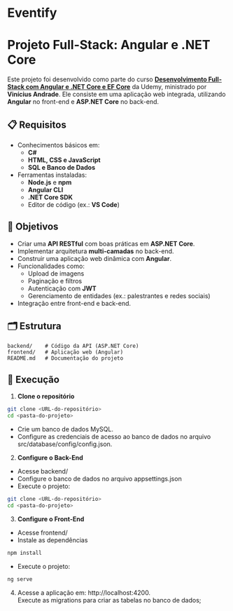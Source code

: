 # Eventify
# Projeto Full-Stack: Angular e .NET Core

Este projeto foi desenvolvido como parte do curso **[Desenvolvimento Full-Stack com Angular e .NET Core e EF Core](https://www.udemy.com/course/angular-dotnetcore-efcore/)** da Udemy, ministrado por **Vinícius Andrade**. Ele consiste em uma aplicação web integrada, utilizando **Angular** no front-end e **ASP.NET Core** no back-end.

## 📋 Requisitos

- Conhecimentos básicos em:
  - **C#**
  - **HTML, CSS e JavaScript**
  - **SQL e Banco de Dados**
- Ferramentas instaladas:
  - **Node.js** e **npm**
  - **Angular CLI**
  - **.NET Core SDK**
  - Editor de código (ex.: **VS Code**)

## 🎯 Objetivos

- Criar uma **API RESTful** com boas práticas em **ASP.NET Core**.
- Implementar arquitetura **multi-camadas** no back-end.
- Construir uma aplicação web dinâmica com **Angular**.
- Funcionalidades como:
  - Upload de imagens
  - Paginação e filtros
  - Autenticação com **JWT**
  - Gerenciamento de entidades (ex.: palestrantes e redes sociais)
- Integração entre front-end e back-end.

## 🗂️ Estrutura

```plaintext
backend/    # Código da API (ASP.NET Core)
frontend/   # Aplicação web (Angular)
README.md   # Documentação do projeto
```
## 🚀 Execução
1. **Clone o repositório**  
```bash
git clone <URL-do-repositório>
cd <pasta-do-projeto>
```
- Crie um banco de dados MySQL.
- Configure as credenciais de acesso ao banco de dados no arquivo src/database/config/config.json.

2. **Configure o Back-End**
- Acesse backend/
- Configure o banco de dados no arquivo appsettings.json
- Execute o projeto:
  
```bash
git clone <URL-do-repositório>
cd <pasta-do-projeto>
```
3. **Configure o Front-End**
- Acesse frontend/
- Instale as dependências
 ```bash
npm install
```

- Execute o projeto:  
```bash
ng serve
```
4. Acesse a aplicação em: http://localhost:4200.  
Execute as migrations para criar as tabelas no banco de dados;

